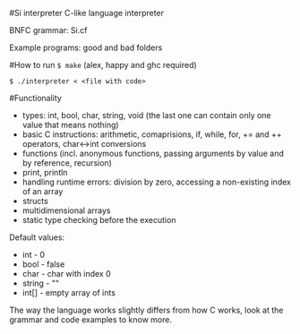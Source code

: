 #Si interpreter
C-like language interpreter

BNFC grammar: Si.cf

Example programs: good and bad folders

#How to run
```$ make``` (alex, happy and ghc required)

```$ ./interpreter < <file with code>```

#Functionality
- types: int, bool, char, string, void (the last one can contain only one value that means nothing)
- basic C instructions: arithmetic, comaprisions, if, while, for, += and ++ operators, char<->int conversions
- functions (incl. anonymous functions, passing arguments by value and by reference, recursion)
- print, println
- handling runtime errors: division by zero, accessing a non-existing index of an array
- structs
- multidimensional arrays
- static type checking before the execution

Default values:
- int - 0
- bool - false
- char - char with index 0
- string - ""
- int[] - empty array of ints

The way the language works slightly differs from how C works, look at the grammar and code examples to know more.
